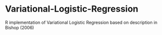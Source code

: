 # Variational-Logistic-Regression
R implementation of Variational Logistic Regression based on description in Bishop (2006)
